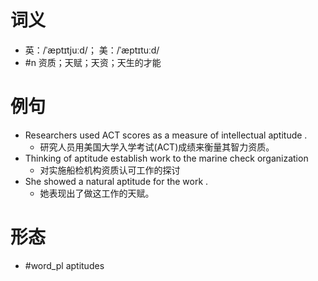 # 词义
- 英：/ˈæptɪtjuːd/； 美：/ˈæptɪtuːd/
- #n 资质；天赋；天资；天生的才能
# 例句
- Researchers used ACT scores as a measure of intellectual aptitude .
	- 研究人员用美国大学入学考试(ACT)成绩来衡量其智力资质。
- Thinking of aptitude establish work to the marine check organization
	- 对实施船检机构资质认可工作的探讨
- She showed a natural aptitude for the work .
	- 她表现出了做这工作的天赋。
# 形态
- #word_pl aptitudes
